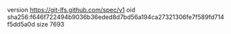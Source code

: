 version https://git-lfs.github.com/spec/v1
oid sha256:f646f722494b9036b36eded8d7bd56a194ca27321306fe7f589fd714f5dd5a0d
size 7693
